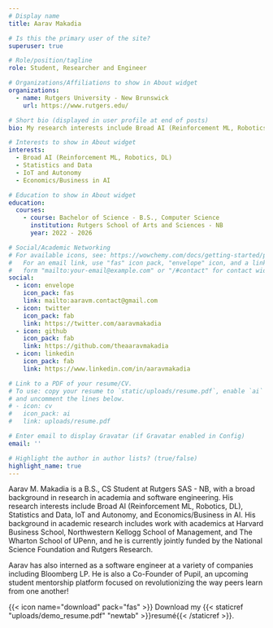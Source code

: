 ```yaml
---
# Display name
title: Aarav Makadia

# Is this the primary user of the site?
superuser: true

# Role/position/tagline
role: Student, Researcher and Engineer

# Organizations/Affiliations to show in About widget
organizations:
  - name: Rutgers University - New Brunswick
    url: https://www.rutgers.edu/

# Short bio (displayed in user profile at end of posts)
bio: My research interests include Broad AI (Reinforcement ML, Robotics, DL), Statistics and Data, IoT and Autonomy, and Economics/Business in AI.

# Interests to show in About widget
interests:
  - Broad AI (Reinforcement ML, Robotics, DL)
  - Statistics and Data
  - IoT and Autonomy
  - Economics/Business in AI

# Education to show in About widget
education:
  courses:
    - course: Bachelor of Science - B.S., Computer Science
      institution: Rutgers School of Arts and Sciences - NB
      year: 2022 - 2026

# Social/Academic Networking
# For available icons, see: https://wowchemy.com/docs/getting-started/page-builder/#icons
#   For an email link, use "fas" icon pack, "envelope" icon, and a link in the
#   form "mailto:your-email@example.com" or "/#contact" for contact widget.
social:
  - icon: envelope
    icon_pack: fas
    link: mailto:aaravm.contact@gmail.com
  - icon: twitter
    icon_pack: fab
    link: https://twitter.com/aaravmakadia
  - icon: github
    icon_pack: fab
    link: https://github.com/theaaravmakadia
  - icon: linkedin
    icon_pack: fab
    link: https://www.linkedin.com/in/aaravmakadia

# Link to a PDF of your resume/CV.
# To use: copy your resume to `static/uploads/resume.pdf`, enable `ai` icons in `params.toml`,
# and uncomment the lines below.
# - icon: cv
#   icon_pack: ai
#   link: uploads/resume.pdf

# Enter email to display Gravatar (if Gravatar enabled in Config)
email: ''

# Highlight the author in author lists? (true/false)
highlight_name: true
---
```


Aarav M. Makadia is a B.S., CS Student at Rutgers SAS - NB, with a broad background in research in academia and software engineering. His research interests include Broad AI (Reinforcement ML, Robotics, DL), Statistics and Data, IoT and Autonomy, and Economics/Business in AI. His background in academic research includes work with academics at Harvard Business School, Northwestern Kellogg School of Management, and The Wharton School of UPenn, and he is currently jointly funded by the National Science Foundation and Rutgers Research.

Aarav has also interned as a software engineer at a variety of companies including Bloomberg LP. He is also a Co-Founder of Pupil, an upcoming student mentorship platform focused on revolutionizing the way peers learn from one another!

{{< icon name="download" pack="fas" >}} Download my {{< staticref "uploads/demo_resume.pdf" "newtab" >}}resumé{{< /staticref >}}.

